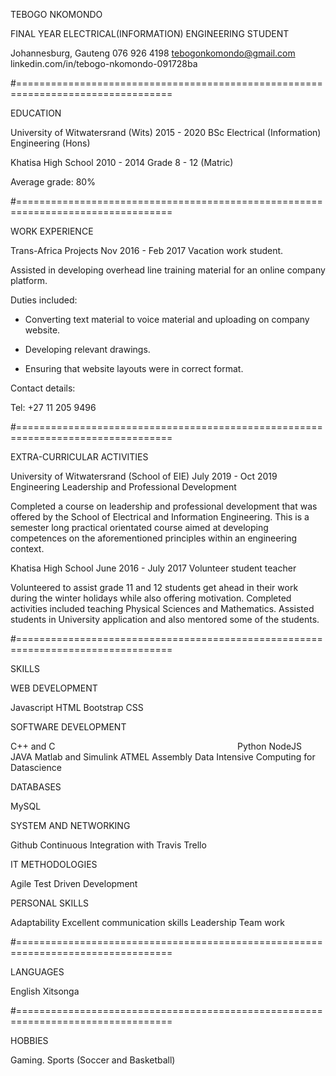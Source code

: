 
TEBOGO NKOMONDO

FINAL YEAR ELECTRICAL(INFORMATION) ENGINEERING STUDENT

Johannesburg, Gauteng
076 926 4198
tebogonkomondo@gmail.com
linkedin.com/in/tebogo-nkomondo-091728ba

#=================================================================================

EDUCATION

University of Witwatersrand (Wits)                    2015 - 2020
BSc Electrical (Information) Engineering (Hons)


Khatisa High School                                   2010 - 2014
Grade 8 - 12 (Matric)

Average grade: 80%

#=================================================================================


WORK EXPERIENCE

Trans-Africa Projects                                 Nov 2016 - Feb 2017
Vacation work student.

Assisted in developing overhead line training material for an online company platform.

Duties included:

- Converting text material to voice material and uploading on company website.

- Developing relevant drawings.

- Ensuring that website layouts were in correct format.

Contact details:

Tel: +27 11 205 9496


#=================================================================================

EXTRA-CURRICULAR ACTIVITIES

University of Witwatersrand (School of EIE)                             July 2019 - Oct 2019
Engineering Leadership and Professional Development

Completed a course on leadership and professional development that was offered by the School of Electrical and Information Engineering. This is a semester long practical orientated course aimed at developing competences on the aforementioned principles within an engineering context.


Khatisa High School                                                      June 2016 - July 2017
Volunteer student teacher

Volunteered to assist grade 11 and 12 students get ahead in their work during the winter holidays while also offering motivation. Completed activities included teaching Physical Sciences and Mathematics. Assisted students in University application and also mentored some of the students.

#=================================================================================

SKILLS

WEB DEVELOPMENT

Javascript
HTML
Bootstrap
CSS

SOFTWARE DEVELOPMENT

C++ and C                                                                         
Python
NodeJS
JAVA
Matlab and Simulink
ATMEL Assembly
Data Intensive Computing for Datascience

DATABASES

MySQL

SYSTEM AND NETWORKING

Github
Continuous Integration with Travis
Trello

IT METHODOLOGIES

Agile
Test Driven Development

PERSONAL SKILLS

Adaptability
Excellent communication skills
Leadership
Team work

#=================================================================================

LANGUAGES

English
Xitsonga


#=================================================================================

HOBBIES

Gaming.
Sports (Soccer and Basketball)